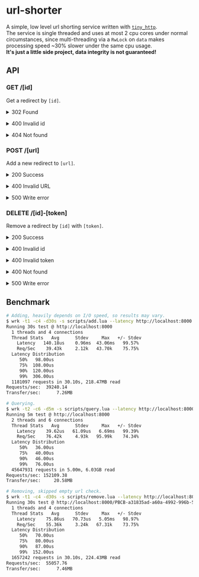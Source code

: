 # url-shorter

A simple, low level url shorting service written with [`tiny_http`](https://github.com/tiny-http/tiny-http).\
The service is single threaded and uses at most 2 cpu cores under normal circumstances,
since multi-threading via a `RwLock` on `data` makes processing speed ~30% slower under the same cpu usage.\
**It's just a little side project, data integrity is not guaranteed!**

## API

### GET /\[id\]

Get a redirect by `[id]`.

<details>
<summary>302 Found</summary><br>

If the id is valid and the redirect exists,\
the server will respond as follows:

```http
HTTP/1.1 302 Found
Location: https://example.com/
Content-Length: 0

```

<br></details>

<details>
<summary>400 Invalid id</summary><br>

When passing an id with `[^0-9a-zA-Z]` in it, or the id decoded is larger than <code>2<sup>64</sup> − 1</code>,\
the server will respond as follows:

```http
HTTP/1.1 400 Bad Request
Content-Type: text/plain; charset=utf-8
Content-Length: 10

invalid-id
```

<br></details>

<details>
<summary>404 Not found</summary><br>

When passing an id that doesn't yet have a corresponding redirect or it has been deleted,\
the server will respond as follows:

```http
HTTP/1.1 404 Not Found
Content-Type: text/plain; charset=utf-8
Content-Length: 9

not-found
```

<br></details>

### POST /\[url\]

Add a new redirect to `[url]`.

<details>
<summary>200 Success</summary><br>

If the provided url is valid,\
the server will respond as follows:

```http
HTTP/1.1 200 OK
Content-Type: application/json
Content-Length: 60

{"id":"yc5c","token":"ee7d345c-d526-4b4e-96fb-ec770197335d"}
```

Where `id` is the id used to access the redirect, and `token` is the token used to remove the redirect.

Note: Every successful request will cause a file write.

<br></details>

<details>
<summary>400 Invalid URL</summary><br>

If the URL can't be parsed by `Url::parse`,\
the server will respond as follows:

```http
HTTP/1.1 400 Bad Request
Content-Type: text/plain; charset=utf-8
Content-Length: 22

invalid-url:empty-host
```

Where the reason behind the colon is one of the following:

- `empty-host`
- `idna-error`
- `invalid-port`
- `invalid-ipv4`
- `invalid-ipv6`
- `invalid-domain`
- `relative-url-without-base`
- `relative-url-with-cannot-be-a-base-base`
- `set-host-on-cannot-be-a-base-url`
- `overflow`
- `unknown`

<br></details>

<details>
<summary>500 Write error</summary><br>

If the server fails to write the redirect to `data.txt`,\
the server will respond as follows:

```http
HTTP/1.1 500 Internal Server Error
Content-Type: text/plain; charset=utf-8
Content-Length: 11

write-error
```

<br></details>

### DELETE /\[id\]-\[token\]

Remove a redirect by `[id]` with `[token]`.

<details>
<summary>200 Success</summary><br>

If the token is a valid UUID and the redirect exists,\
the server will respond as follows:

```http
HTTP/1.1 200 OK
Content-Type: text/plain; charset=utf-8
Content-Length: 20

https://example.com/
```

Where the response body is the url of the redirect.

Note: Every successful request will cause a file write to `prm.txt`, and a entire file rewrite to `data.txt` upon restart.

<br></details>

<details>
<summary>400 Invalid id</summary><br>

When passing an id with `[^0-9a-zA-Z]` in it, or the id decoded is larger than <code>2<sup>64</sup> − 1</code>,\
the server will respond as follows:

```http
HTTP/1.1 400 Bad Request
Content-Type: text/plain; charset=utf-8
Content-Length: 10

invalid-id
```

<br></details>

<details>
<summary>400 Invalid token</summary><br>

If the token is not a valid UUID or it's not the token of the redirect,\
the server will respond as follows:

```http
HTTP/1.1 400 Bad Request
Content-Type: text/plain; charset=utf-8
Content-Length: 13

invalid-token
```

<br></details>

<details>
<summary>400 Not found</summary><br>

If the id doesn't have a corresponding redirect exists,\
the server will respond as follows:

```http
HTTP/1.1 400 Bad Request
Content-Type: text/plain; charset=utf-8
Content-Length: 9

not-found
```

<br></details>

<details>
<summary>500 Write error</summary><br>

If the server fails to write the token to `prm.txt`,\
the server will respond as follows:

```http
HTTP/1.1 500 Internal Server Error
Content-Type: text/plain; charset=utf-8
Content-Length: 11

write-error
```

<br></details>

## Benchmark

```bash
# Adding, heavily depends on I/O speed, so results may vary.
$ wrk -t1 -c4 -d30s -s scripts/add.lua --latency http://localhost:8000
Running 30s test @ http://localhost:8000
  1 threads and 4 connections
  Thread Stats   Avg      Stdev     Max   +/- Stdev
    Latency   140.18us    0.96ms  43.06ms   99.57%
    Req/Sec    39.43k     2.12k   43.70k    75.75%
  Latency Distribution
     50%   98.00us
     75%  108.00us
     90%  120.00us
     99%  306.00us
  1181097 requests in 30.10s, 218.47MB read
Requests/sec:  39240.14
Transfer/sec:      7.26MB

# Querying.
$ wrk -t2 -c6 -d5m -s scripts/query.lua --latency http://localhost:8000
Running 5m test @ http://localhost:8000
  2 threads and 6 connections
  Thread Stats   Avg      Stdev     Max   +/- Stdev
    Latency    39.62us   61.09us   6.69ms   99.39%
    Req/Sec    76.42k     4.93k   95.99k    74.34%
  Latency Distribution
     50%   36.00us
     75%   40.00us
     90%   46.00us
     99%   76.00us
  45647931 requests in 5.00m, 6.03GB read
Requests/sec: 152109.38
Transfer/sec:     20.58MB

# Removing, skipped empty url check.
$ wrk -t1 -c4 -d30s -s scripts/remove.lua --latency http://localhost:8000/PBCB-a31835ad-a60a-4992-996b-57246fe50b11
Running 30s test @ http://localhost:8000/PBCB-a31835ad-a60a-4992-996b-57246fe50b11
  1 threads and 4 connections
  Thread Stats   Avg      Stdev     Max   +/- Stdev
    Latency    75.86us   70.73us   5.05ms   98.97%
    Req/Sec    55.36k     3.24k   67.31k    73.75%
  Latency Distribution
     50%   70.00us
     75%   80.00us
     90%   87.00us
     99%  152.00us
  1657242 requests in 30.10s, 224.43MB read
Requests/sec:  55057.76
Transfer/sec:      7.46MB
```
